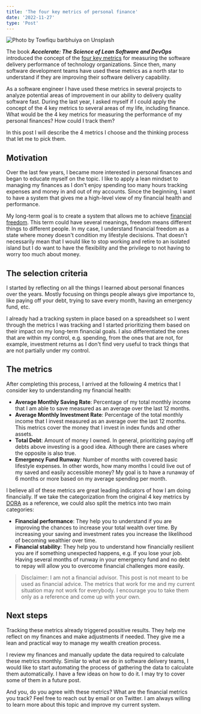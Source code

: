 ```yaml
---
title: 'The four key metrics of personal finance'
date: '2022-11-27'
type: 'Post'
---
```


![Photo by Towfiqu barbhuiya on Unsplash](/images/posts/money-minimalist.jpeg 'Photo by Towfiqu barbhuiya on Unsplash')

The book **_Accelerate: The Science of Lean Software and DevOps_** introduced the concept of the [four key metrics](https://cloud.google.com/blog/products/devops-sre/using-the-four-keys-to-measure-your-devops-performance) for measuring the software delivery performance of technology organizations. Since then, many software development teams have used these metrics as a north star to understand if they are improving their software delivery capability.

As a software engineer I have used these metrics in several projects to analyze potential areas of improvement in our ability to delivery quality software fast. During the last year, I asked myself if I could apply the concept of the 4 key metrics to several areas of my life, including finance. What would be the 4 key metrics for measuring the performance of my personal finances? How could I track them?

In this post I will describe the 4 metrics I choose and the thinking process that let me to pick them.

## Motivation

Over the last few years, I became more interested in personal finances and began to educate myself on the topic. I like to apply a lean mindset to managing my finances as I don't enjoy spending too many hours tracking expenses and money in and out of my accounts. Since the beginning, I want to have a system that gives me a high-level view of my financial health and performance.

My long-term goal is to create a system that allows me to achieve [financial freedom](https://www.investopedia.com/articles/personal-finance/112015/these-10-habits-will-help-you-reach-financial-freedom.asp). This term could have several meanings, freedom means different things to different people. In my case, I understand financial freedom as a state where money doesn't condition my lifestyle decisions. That doesn't necessarily mean that I would like to stop working and retire to an isolated island but I do want to have the flexibility and the privilege to not having to worry too much about money.

## The selection criteria

I started by reflecting on all the things I learned about personal finances over the years. Mostly focusing on things people always give importance to, like paying off your debt, trying to save every month, having an emergency fund, etc.

I already had a tracking system in place based on a spreadsheet so I went through the metrics I was tracking and I started prioritizing them based on their impact on my long-term financial goals. I also differentiated the ones that are within my control, e.g. spending, from the ones that are not, for example, investment returns as I don't find very useful to track things that are not partially under my control.

## The metrics

After completing this process, I arrived at the following 4 metrics that I consider key to understanding my financial health:

-   **Average Monthly Saving Rate**: Percentage of my total monthly income that I am able to save measured as an average over the last 12 months.
-   **Average Monthly Investment Rate**: Percentage of the total monthly income that I invest measured as an average over the last 12 months. This metrics cover the money that I invest in index funds and other assets.
-   **Total Debt**: Amount of money I owned. In general, prioritizing paying off debts above investing is a good idea. Although there are cases where the opposite is also true.
-   **Emergency Fund Runway**: Number of months with covered basic lifestyle expenses. In other words, how many months I could live out of my saved and easily accessible money? My goal is to have a runaway of 6 months or more based on my average spending per month.

I believe all of these metrics are great leading indicators of how I am doing financially. If we take the categorization from the original 4 key metrics by [DORA](https://www.devops-research.com/research.html) as a reference, we could also split the metrics into two main categories:

-   **Financial performance**: They help you to understand if you are improving the chances to increase your total wealth over time. By increasing your saving and investment rates you increase the likelihood of becoming wealthier over time.
-   **Financial stability**: They help you to understand how financially resilient you are if something unexpected happens, e.g. if you lose your job. Having several months of runway in your emergency fund and no debt to repay will allow you to overcome financial challenges more easily.

> Disclaimer: I am not a financial advisor. This post is not meant to be used as financial advice. The metrics that work for me and my current situation may not work for everybody. I encourage you to take them only as a reference and come up with your own.

## Next steps

Tracking these metrics already triggered possitive results. They help me reflect on my finances and make adjustments if needed. They give me a lean and practical way to manage my wealth creation process.

I review my finances and manually update the data required to calculate these metrics monthly. Similar to what we do in software delivery teams, I would like to start automating the process of gathering the data to calculate them automatically. I have a few ideas on how to do it. I may try to cover some of them in a future post.

And you, do you agree with these metrics? What are the financial metrics you track? Feel free to reach out by email or on Twitter. I am always willing to learn more about this topic and improve my current system.
